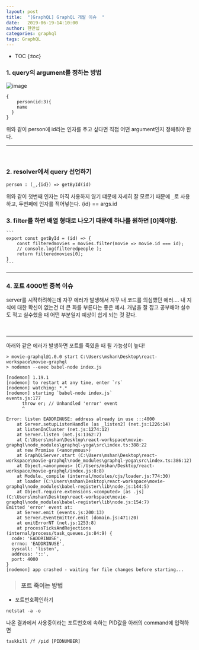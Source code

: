 ```yaml
---
layout: post
title:  "[GraphQL] GraphQL 개발 이슈  "
date:   2019-06-19-14:10:00
author: 한만섭
categories: graphql
tags: GraphQL
---
```


* TOC
{:toc}
### 1. query의 argument를 정하는 방법
![image](https://user-images.githubusercontent.com/46010705/59738578-b625e100-929c-11e9-88f4-e2ee76a3ddac.png)

```
{
	person(id:3){
    name
  }
}
```
위와 같이 person에 id라는 인자를 주고 싶다면 직접 어떤 argument인지 정해줘야 한다. 
　  

***

　  

### 2. resolver에서 query 선언하기 

  ```
  person : (_,{id}) => getById(id)
  ```
  위와 같이 첫번째 인자는 아직 사용하지 않기 떄문에 자세히 잘 모르기 때문에 `_`로 사용하고, 두번째에 인자를 적어넣는다. {id} == args.id

### 3. filter를 하면 배열 형태로 나오기 때문에 하나를 원하면 [0]해야함.

	```
	export const getById = (id) => {
	    const filteredmovies = movies.filter(movie => movie.id === id);
	    // console.log(filteredpeople );
	    return filteredmovies[0]; 
	}
	```



***



### 4. 포트 4000번 중복 이슈 



  server를 시작하려하는데 자꾸 에러가 발생해서 자꾸 내 코드를 의심했던 에러.... 내 지식에 대한 확신이 없는건 더 큰 화를 부른다는 좋은 예시. 
  개념을 잘 잡고 공부해야 실수도 적고 실수했을 때 어떤 부분일지 예상이 쉽게 되는 것 같다. 

　  

***


아래와 같은 에러가 발생하면 포트를 죽였을 때 될 가능성이 높다!
```
> movie-graphql@1.0.0 start C:\Users\mshan\Desktop\react-workspace\movie-graphql
> nodemon --exec babel-node index.js

[nodemon] 1.19.1
[nodemon] to restart at any time, enter `rs`
[nodemon] watching: *.*
[nodemon] starting `babel-node index.js`
events.js:177
      throw er; // Unhandled 'error' event
      ^

Error: listen EADDRINUSE: address already in use :::4000
    at Server.setupListenHandle [as _listen2] (net.js:1226:14)
    at listenInCluster (net.js:1274:12)
    at Server.listen (net.js:1362:7)
    at C:\Users\mshan\Desktop\react-workspace\movie-graphql\node_modules\graphql-yoga\src\index.ts:388:22
    at new Promise (<anonymous>)
    at GraphQLServer.start (C:\Users\mshan\Desktop\react-workspace\movie-graphql\node_modules\graphql-yoga\src\index.ts:386:12)
    at Object.<anonymous> (C:/Users/mshan/Desktop/react-workspace/movie-graphql/index.js:8:8)
    at Module._compile (internal/modules/cjs/loader.js:774:30)
    at loader (C:\Users\mshan\Desktop\react-workspace\movie-graphql\node_modules\babel-register\lib\node.js:144:5)
    at Object.require.extensions.<computed> [as .js] (C:\Users\mshan\Desktop\react-workspace\movie-graphql\node_modules\babel-register\lib\node.js:154:7)
Emitted 'error' event at:
    at Server.emit (events.js:200:13)
    at Server.EventEmitter.emit (domain.js:471:20)
    at emitErrorNT (net.js:1253:8)
    at processTicksAndRejections (internal/process/task_queues.js:84:9) {
  code: 'EADDRINUSE',
  errno: 'EADDRINUSE',
  syscall: 'listen',
  address: '::',
  port: 4000
}
[nodemon] app crashed - waiting for file changes before starting...
```


> ### 포트 죽이는 방법

* 포트번호확인하기 
```
netstat -a -o
```

나온 결과에서 사용중이라는 포트번호에 속하는 PID값을 아래의 command에 입력하면 

```
taskkill /f /pid [PIDNUMBER]
```

